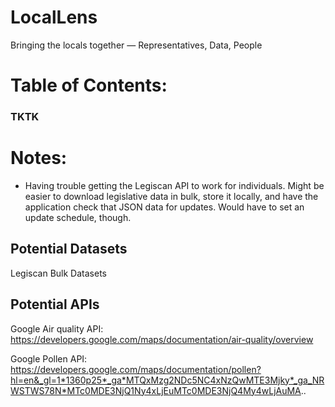 # LocalLens
Bringing the locals together — Representatives, Data, People

# Table of Contents:
### TKTK

# Notes:
- Having trouble getting the Legiscan API to work for individuals. Might be easier to download legislative data in bulk, store it locally, and have the application check that JSON data for updates. Would have to set an update schedule, though.

## Potential Datasets
Legiscan Bulk Datasets

## Potential APIs
Google Air quality API: https://developers.google.com/maps/documentation/air-quality/overview

Google Pollen API: https://developers.google.com/maps/documentation/pollen?hl=en&_gl=1*1360p25*_ga*MTQxMzg2NDc5NC4xNzQwMTE3Mjky*_ga_NRWSTWS78N*MTc0MDE3NjQ1Ny4xLjEuMTc0MDE3NjQ4My4wLjAuMA..

